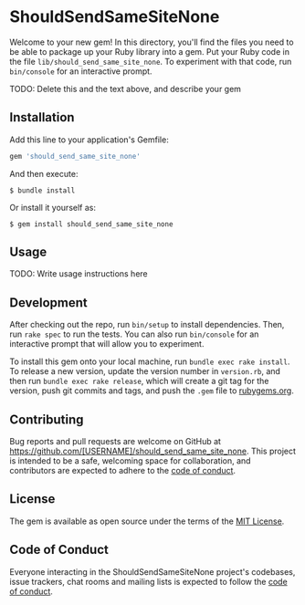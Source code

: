 # ShouldSendSameSiteNone

Welcome to your new gem! In this directory, you'll find the files you need to be able to package up your Ruby library into a gem. Put your Ruby code in the file `lib/should_send_same_site_none`. To experiment with that code, run `bin/console` for an interactive prompt.

TODO: Delete this and the text above, and describe your gem

## Installation

Add this line to your application's Gemfile:

```ruby
gem 'should_send_same_site_none'
```

And then execute:

    $ bundle install

Or install it yourself as:

    $ gem install should_send_same_site_none

## Usage

TODO: Write usage instructions here

## Development

After checking out the repo, run `bin/setup` to install dependencies. Then, run `rake spec` to run the tests. You can also run `bin/console` for an interactive prompt that will allow you to experiment.

To install this gem onto your local machine, run `bundle exec rake install`. To release a new version, update the version number in `version.rb`, and then run `bundle exec rake release`, which will create a git tag for the version, push git commits and tags, and push the `.gem` file to [rubygems.org](https://rubygems.org).

## Contributing

Bug reports and pull requests are welcome on GitHub at https://github.com/[USERNAME]/should_send_same_site_none. This project is intended to be a safe, welcoming space for collaboration, and contributors are expected to adhere to the [code of conduct](https://github.com/[USERNAME]/should_send_same_site_none/blob/master/CODE_OF_CONDUCT.md).


## License

The gem is available as open source under the terms of the [MIT License](https://opensource.org/licenses/MIT).

## Code of Conduct

Everyone interacting in the ShouldSendSameSiteNone project's codebases, issue trackers, chat rooms and mailing lists is expected to follow the [code of conduct](https://github.com/[USERNAME]/should_send_same_site_none/blob/master/CODE_OF_CONDUCT.md).
